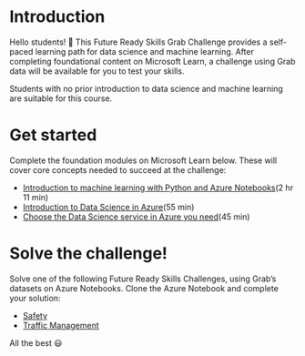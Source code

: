 # Introduction

Hello students! 👋 This Future Ready Skills Grab Challenge provides a self-paced learning path for data science and machine learning. After completing foundational content on Microsoft Learn, a challenge using Grab data will be available for you to test your skills. 

Students with no prior introduction to data science and machine learning are suitable for this course.

# Get started

Complete the foundation modules on Microsoft Learn below. These will cover core concepts needed to succeed at the challenge:
- [Introduction to machine learning with Python and Azure Notebooks](https://docs.microsoft.com/en-us/learn/paths/intro-to-ml-with-python/)(2 hr 11 min)
- [Introduction to Data Science in Azure](https://docs.microsoft.com/en-us/learn/modules/intro-to-data-science-in-azure/)(55 min)
- [Choose the Data Science service in Azure you need](https://docs.microsoft.com/en-us/learn/modules/choose-data-science-option-in-azure/)(45 min)

# Solve the challenge!

Solve one of the following Future Ready Skills Challenges, using Grab’s datasets on Azure Notebooks. Clone the Azure Notebook and complete your solution:
- [Safety](https://notebooks.azure.com/echolyjj/projects/Msft-Grab-FRS/tree/Grab_Challenge/Safety)
- [Traffic Management](https://notebooks.azure.com/echolyjj/projects/Msft-Grab-FRS/tree/Grab_Challenge/Traffic_Management)

All the best 😃
